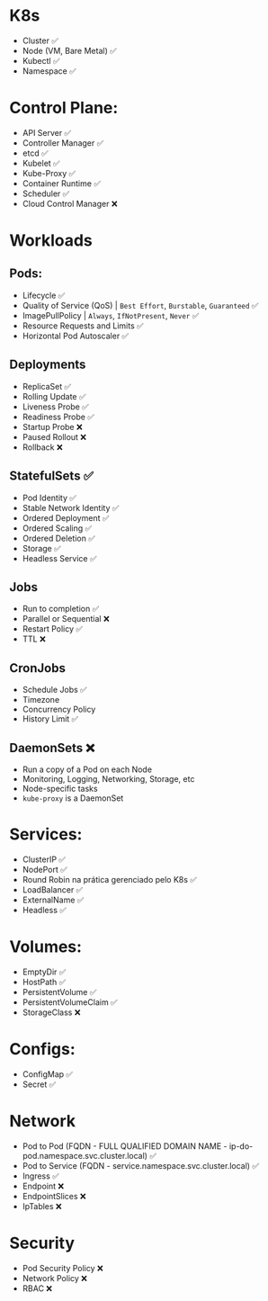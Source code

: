 # K8s
- Cluster ✅
- Node (VM, Bare Metal) ✅
- Kubectl ✅
- Namespace ✅

# Control Plane:
- API Server ✅
- Controller Manager ✅
- etcd ✅
- Kubelet ✅
- Kube-Proxy ✅
- Container Runtime ✅
- Scheduler ✅
- Cloud Control Manager ❌

# Workloads

## Pods:
- Lifecycle ✅
- Quality of Service (QoS) | `Best Effort`, `Burstable`, `Guaranteed` ✅
- ImagePullPolicy | `Always`, `IfNotPresent`, `Never` ✅
- Resource Requests and Limits ✅
- Horizontal Pod Autoscaler ✅

## Deployments
- ReplicaSet ✅
- Rolling Update ✅
- Liveness Probe ✅
- Readiness Probe ✅
- Startup Probe ❌
- Paused Rollout ❌
- Rollback ❌

## StatefulSets ✅
- Pod Identity ✅
- Stable Network Identity ✅
- Ordered Deployment ✅
- Ordered Scaling ✅
- Ordered Deletion ✅
- Storage ✅
- Headless Service ✅

## Jobs
- Run to completion ✅
- Parallel or Sequential ❌
- Restart Policy ✅
- TTL ❌

## CronJobs
- Schedule Jobs ✅
- Timezone
- Concurrency Policy
- History Limit ✅

## DaemonSets ❌
- Run a copy of a Pod on each Node
- Monitoring, Logging, Networking, Storage, etc
- Node-specific tasks
- `kube-proxy` is a DaemonSet

# Services:
- ClusterIP ✅
- NodePort ✅
- Round Robin na prática gerenciado pelo K8s ✅
- LoadBalancer ✅
- ExternalName ✅
- Headless ✅

# Volumes:
- EmptyDir ✅
- HostPath ✅
- PersistentVolume ✅
- PersistentVolumeClaim ✅
- StorageClass ❌

# Configs:
- ConfigMap ✅
- Secret ✅

# Network
- Pod to Pod (FQDN - FULL QUALIFIED DOMAIN NAME - ip-do-pod.namespace.svc.cluster.local) ✅
- Pod to Service (FQDN - service.namespace.svc.cluster.local) ✅
- Ingress ✅
- Endpoint ❌
- EndpointSlices ❌
- IpTables ❌

# Security
- Pod Security Policy ❌
- Network Policy ❌
- RBAC ❌